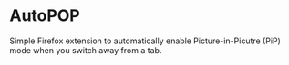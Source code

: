 # AutoPOP

Simple Firefox extension to automatically enable Picture-in-Picutre (PiP) mode
when you switch away from a tab.
